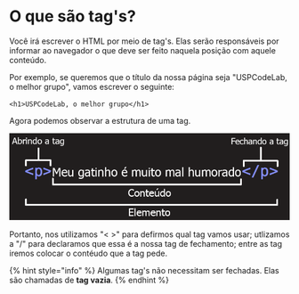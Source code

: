 # O que são tag's?

Você irá escrever o HTML por meio de tag's. Elas serão responsáveis por informar ao navegador o que deve ser feito naquela posição com aquele conteúdo.

Por exemplo, se queremos que o título da nossa página seja "USPCodeLab, o melhor grupo", vamos escrever o seguinte:

```text
<h1>USPCodeLab, o melhor grupo</h1>
```

Agora podemos observar a estrutura de uma tag.

![](../../.gitbook/assets/imagem1.png)

Portanto, nos utilizamos "&lt; &gt;" para defirmos qual tag vamos usar; utlizamos a "/" para declaramos que essa é a nossa tag de fechamento; entre as tag iremos colocar o contéudo que a tag pede.

{% hint style="info" %}
Algumas tag's não necessitam ser fechadas. Elas são chamadas de **tag vazia**.
{% endhint %}

